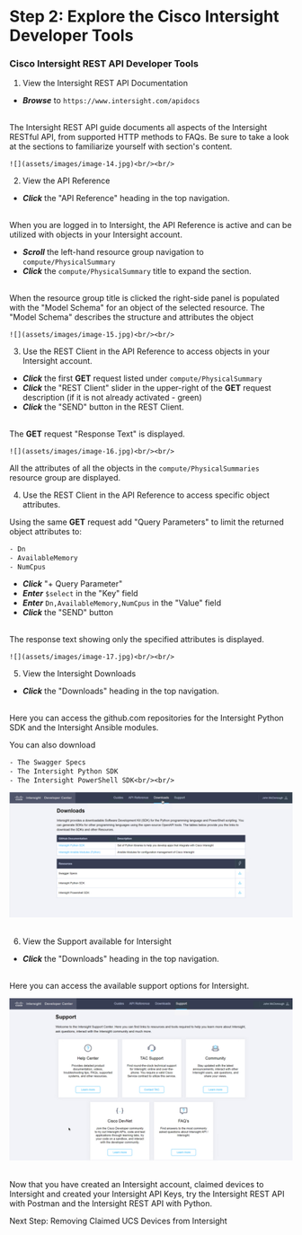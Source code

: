 # Step 2: Explore the Cisco Intersight Developer Tools

### Cisco Intersight REST API Developer Tools

1. View the Intersight REST API Documentation

  - ***Browse*** to `https://www.intersight.com/apidocs`<br/><br/>

  The Intersight REST API guide documents all aspects of the Intersight RESTful API, from supported HTTP methods to FAQs. Be sure to take a look at the sections to familiarize yourself with section's content.

    ![](assets/images/image-14.jpg)<br/><br/>

2. View the API Reference

  - ***Click*** the "API Reference" heading in the top navigation.<br/><br/>

  When you are logged in to Intersight, the API Reference is active and can be utilized with objects in your Intersight account.

  - ***Scroll*** the left-hand resource group navigation to `compute/PhysicalSummary`
  - ***Click*** the `compute/PhysicalSummary` title to expand the section.<br/><br/>

  When the resource group title is clicked the right-side panel is populated with the "Model Schema" for an object of the selected resource. The "Model Schema" describes the structure and attributes the object

    ![](assets/images/image-15.jpg)<br/><br/>

3. Use the REST Client in the API Reference to access objects in your Intersight account.

  - ***Click*** the first **GET** request listed under `compute/PhysicalSummary`
  - ***Click*** the "REST Client" slider in the upper-right of the **GET** request description (if it is not already activated - green)
  - ***Click*** the "SEND" button in the REST Client.<br/><br/>

  The **GET** request "Response Text" is displayed.

    ![](assets/images/image-16.jpg)<br/><br/>

  All the attributes of all the objects in the `compute/PhysicalSummaries` resource group are displayed.

4. Use the REST Client in the API Reference to access specific object attributes.

  Using the same **GET** request add "Query Parameters" to limit the returned object attributes to:

    - Dn
    - AvailableMemory
    - NumCpus

  - ***Click*** "+ Query Parameter"
  - ***Enter*** `$select` in the "Key" field
  - ***Enter*** `Dn,AvailableMemory,NumCpus` in the "Value" field
  - ***Click*** the "SEND" button<br/><br/>

  The response text showing only the specified attributes is displayed.

    ![](assets/images/image-17.jpg)<br/><br/>

5. View the Intersight Downloads

  - ***Click*** the "Downloads" heading in the top navigation.<br/><br>

  Here you can access the github.com repositories for the Intersight Python SDK and the Intersight Ansible modules.

  You can also download

    - The Swagger Specs
    - The Intersight Python SDK
    - The Intersight PowerShell SDK<br/><br/>

  ![](assets/images/image-18.jpg)<br/><br/>

6. View the Support available for Intersight

  - ***Click*** the "Downloads" heading in the top navigation.<br/><br>

  Here you can access the available support options for Intersight.

  ![](assets/images/image-19.jpg)<br/><br/>

Now that you have created an Intersight account, claimed devices to Intersight and created your Intersight API Keys, try the Intersight REST API with Postman and the Intersight REST API with Python.

Next Step: Removing Claimed UCS Devices from Intersight
